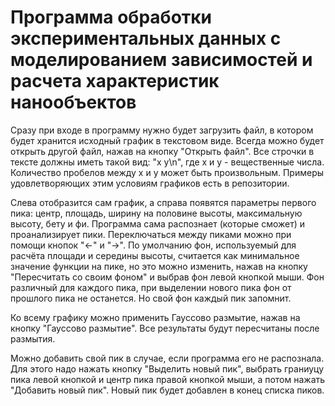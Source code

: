 # Программа обработки экспериментальных данных с моделированием зависимостей и расчета характеристик нанообъектов

Сразу при входе в программу нужно будет загрузить файл, в котором будет хранится исходный график в текстовом виде. Всегда можно будет открыть другой файл, нажав на кнопку "Открыть файл". Все строчки в тексте должны иметь такой вид: "x y\n", где х и у - вещественные числа. Количество пробелов между х и у может быть произвольным. Примеры удовлетворяющих этим условиям графиков есть в репозитории.

Слева отобразится сам график, а справа появятся параметры первого пика: центр, площадь, ширину на половине высоты, максимальную высоту, бету и фи. Программа сама распознает (которые сможет) и проанализирует пики. Переключаться между пиками можно при помощи кнопок "<-" и "->". По умолчанию фон, используемый для расчёта площади и середины высоты, считается как минимальное значение функции на пике, но это можно изменить, нажав на кнопку "Пересчитать со своим фоном" и выбрав фон левой кнопкой мыши. Фон различный для каждого пика, при выделении нового пика фон от прошлого пика не останется. Но свой фон каждый пик запомнит.

Ко всему графику можно применить Гауссово размытие, нажав на кнопку "Гауссово размытие". Все результаты будут пересчитаны после размытия.

Можно добавить свой пик в случае, если программа его не распознала. Для этого надо нажать кнопку "Выделить новый пик", выбрать граниуцу пика левой кнопкой и центр пика правой кнопкой мыши, а потом нажать "Добавить новый пик". Новый пик будет добавлен в конец списка пиков.
